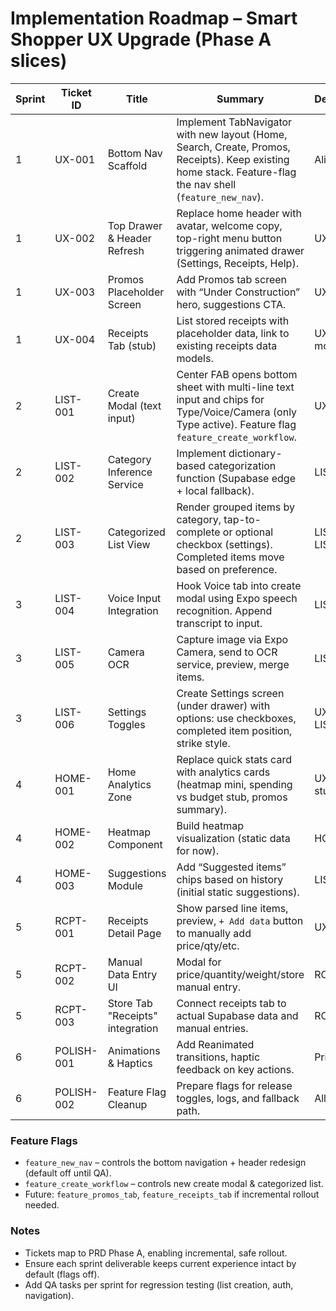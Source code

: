 # Implementation Roadmap – Smart Shopper UX Upgrade (Phase A slices)

| Sprint | Ticket ID | Title | Summary | Dependencies |
| ------ | --------- | ----- | ------- | ------------ |
| 1 | UX-001 | Bottom Nav Scaffold | Implement TabNavigator with new layout (Home, Search, Create, Promos, Receipts). Keep existing home stack. Feature-flag the nav shell (`feature_new_nav`). | Alignment doc |
| 1 | UX-002 | Top Drawer & Header Refresh | Replace home header with avatar, welcome copy, top-right menu button triggering animated drawer (Settings, Receipts, Help). | UX-001 |
| 1 | UX-003 | Promos Placeholder Screen | Add Promos tab screen with “Under Construction” hero, suggestions CTA. | UX-001 |
| 1 | UX-004 | Receipts Tab (stub) | List stored receipts with placeholder data, link to existing receipts data models. | UX-001, data models |
| 2 | LIST-001 | Create Modal (text input) | Center FAB opens bottom sheet with multi-line text input and chips for Type/Voice/Camera (only Type active). Feature flag `feature_create_workflow`. | UX-001 |
| 2 | LIST-002 | Category Inference Service | Implement dictionary-based categorization function (Supabase edge + local fallback). | LIST-001 |
| 2 | LIST-003 | Categorized List View | Render grouped items by category, tap-to-complete or optional checkbox (settings). Completed items move based on preference. | LIST-001, LIST-002 |
| 3 | LIST-004 | Voice Input Integration | Hook Voice tab into create modal using Expo speech recognition. Append transcript to input. | LIST-001 |
| 3 | LIST-005 | Camera OCR | Capture image via Expo Camera, send to OCR service, preview, merge items. | LIST-001 |
| 3 | LIST-006 | Settings Toggles | Create Settings screen (under drawer) with options: use checkboxes, completed item position, strike style. | UX-002, LIST-003 |
| 4 | HOME-001 | Home Analytics Zone | Replace quick stats card with analytics cards (heatmap mini, spending vs budget stub, promos summary). | UX-001, data stubs |
| 4 | HOME-002 | Heatmap Component | Build heatmap visualization (static data for now). | HOME-001 |
| 4 | HOME-003 | Suggestions Module | Add “Suggested items” chips based on history (initial static suggestions). | LIST-003 |
| 5 | RCPT-001 | Receipts Detail Page | Show parsed line items, preview, `+ Add data` button to manually add price/qty/etc. | UX-004 |
| 5 | RCPT-002 | Manual Data Entry UI | Modal for price/quantity/weight/store manual entry. | RCPT-001 |
| 5 | RCPT-003 | Store Tab "Receipts" integration | Connect receipts tab to actual Supabase data and manual entries. | RCPT-002 |
| 6 | POLISH-001 | Animations & Haptics | Add Reanimated transitions, haptic feedback on key actions. | Prior tickets |
| 6 | POLISH-002 | Feature Flag Cleanup | Prepare flags for release toggles, logs, and fallback path. | All |

### Feature Flags
- `feature_new_nav` – controls the bottom navigation + header redesign (default off until QA).
- `feature_create_workflow` – controls new create modal & categorized list.
- Future: `feature_promos_tab`, `feature_receipts_tab` if incremental rollout needed.

### Notes
- Tickets map to PRD Phase A, enabling incremental, safe rollout.
- Ensure each sprint deliverable keeps current experience intact by default (flags off).
- Add QA tasks per sprint for regression testing (list creation, auth, navigation).
